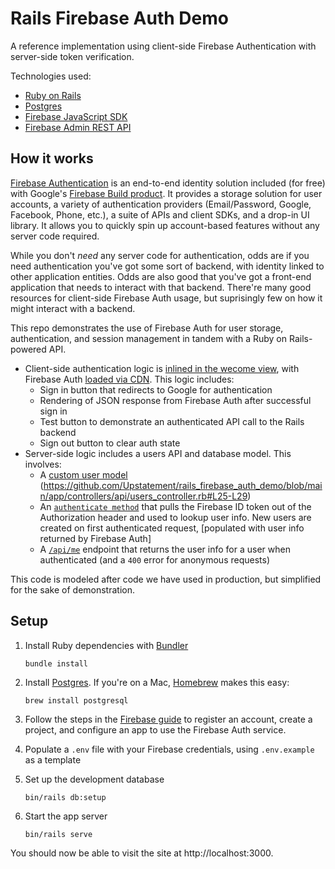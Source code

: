 # Rails Firebase Auth Demo

A reference implementation using client-side Firebase Authentication with server-side token verification.

Technologies used:
- [Ruby on Rails](https://rubyonrails.org/)
- [Postgres](https://www.postgresql.org/)
- [Firebase JavaScript SDK](https://firebase.google.com/docs/reference/js)
- [Firebase Admin REST API](https://firebase.google.com/docs/reference/rest/auth)

## How it works

[Firebase Authentication](https://firebase.google.com/docs/auth) is an end-to-end identity solution included (for free) with Google's [Firebase Build product](https://firebase.google.com/products-build). It provides a storage solution for user accounts, a variety of authentication providers (Email/Password, Google, Facebook, Phone, etc.), a suite of APIs and client SDKs, and a drop-in UI library. It allows you to quickly spin up account-based features without any server code required.

While you don't _need_ any server code for authentication, odds are if you need authentication you've got some sort of backend, with identity linked to other application entities. Odds are also good that you've got a front-end application that needs to interact with that backend. There're many good resources for client-side Firebase Auth usage, but suprisingly few on how it might interact with a backend.

This repo demonstrates the use of Firebase Auth for user storage, authentication, and session management in tandem with a Ruby on Rails-powered API.

- Client-side authentication logic is [inlined in the wecome view](https://github.com/Upstatement/rails_firebase_auth_demo/blob/main/app/views/welcome/index.html.erb#L30-L112), with Firebase Auth [loaded via CDN](https://github.com/Upstatement/rails_firebase_auth_demo/blob/main/app/views/welcome/index.html.erb#L28-L29). This logic includes:
  - Sign in button that redirects to Google for authentication
  - Rendering of JSON response from Firebase Auth after successful sign in
  - Test button to demonstrate an authenticated API call to the Rails backend
  - Sign out button to clear auth state
- Server-side logic includes a users API and database model. This involves:
  - A [custom user model](https://github.com/Upstatement/rails_firebase_auth_demo/blob/main/db/migrate/20210616011819_create_users.rb) (https://github.com/Upstatement/rails_firebase_auth_demo/blob/main/app/controllers/api/users_controller.rb#L25-L29)
  - An [`authenticate method`](https://github.com/Upstatement/rails_firebase_auth_demo/blob/main/app/controllers/api/users_controller.rb#L21-L33) that pulls the Firebase ID token out of the Authorization header and used to lookup user info. New users are created on first authenticated request, [populated with user info returned by Firebase Auth]
  - A [`/api/me`](https://github.com/Upstatement/rails_firebase_auth_demo/blob/main/app/controllers/api/users_controller.rb#L11-L17) endpoint that returns the user info for a user when authenticated (and a `400` error for anonymous requests)

This code is modeled after code we have used in production, but simplified for the sake of demonstration.

## Setup

1. Install Ruby dependencies with [Bundler](https://bundler.io/)

    ```
    bundle install
    ```

2. Install [Postgres](https://www.postgresql.org/download/). If you're on a Mac, [Homebrew](https://brew.sh/) makes this easy:

    ```
    brew install postgresql
    ```

3. Follow the steps in the [Firebase guide](https://firebase.google.com/docs/web/setup) to register an account, create a project, and configure an app to use the Firebase Auth service.
4. Populate a `.env` file with your Firebase credentials, using `.env.example` as a template
6. Set up the development database

    ```
    bin/rails db:setup
    ```

5. Start the app server

    ```
    bin/rails serve
    ```

You should now be able to visit the site at http://localhost:3000.
